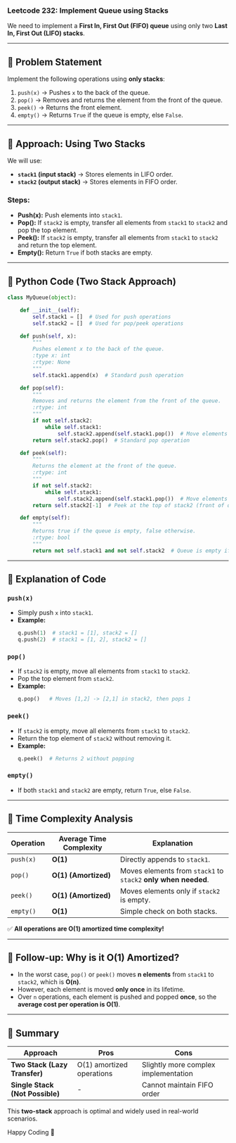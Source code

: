 ### **Leetcode 232: Implement Queue using Stacks**  
We need to implement a **First In, First Out (FIFO) queue** using only two **Last In, First Out (LIFO) stacks**.

---

## **🔹 Problem Statement**
Implement the following operations using **only stacks**:
1. `push(x)` → Pushes `x` to the back of the queue.
2. `pop()` → Removes and returns the element from the front of the queue.
3. `peek()` → Returns the front element.
4. `empty()` → Returns `True` if the queue is empty, else `False`.

---

## **🔹 Approach: Using Two Stacks**
We will use:
- **`stack1` (input stack)** → Stores elements in LIFO order.
- **`stack2` (output stack)** → Stores elements in FIFO order.

### **Steps:**
- **Push(x):** Push elements into `stack1`.
- **Pop():** If `stack2` is empty, transfer all elements from `stack1` to `stack2` and pop the top element.
- **Peek():** If `stack2` is empty, transfer all elements from `stack1` to `stack2` and return the top element.
- **Empty():** Return `True` if both stacks are empty.

---

## **🔹 Python Code (Two Stack Approach)**
```python
class MyQueue(object):

    def __init__(self):
        self.stack1 = []  # Used for push operations
        self.stack2 = []  # Used for pop/peek operations

    def push(self, x):
        """
        Pushes element x to the back of the queue.
        :type x: int
        :rtype: None
        """
        self.stack1.append(x)  # Standard push operation

    def pop(self):
        """
        Removes and returns the element from the front of the queue.
        :rtype: int
        """
        if not self.stack2:
            while self.stack1:
                self.stack2.append(self.stack1.pop())  # Move elements from stack1 to stack2
        return self.stack2.pop()  # Standard pop operation

    def peek(self):
        """
        Returns the element at the front of the queue.
        :rtype: int
        """
        if not self.stack2:
            while self.stack1:
                self.stack2.append(self.stack1.pop())  # Move elements if stack2 is empty
        return self.stack2[-1]  # Peek at the top of stack2 (front of queue)

    def empty(self):
        """
        Returns true if the queue is empty, false otherwise.
        :rtype: bool
        """
        return not self.stack1 and not self.stack2  # Queue is empty if both stacks are empty

```

---

## **🔹 Explanation of Code**
### **`push(x)`**
- Simply push `x` into `stack1`.
- **Example:**  
  ```python
  q.push(1)  # stack1 = [1], stack2 = []
  q.push(2)  # stack1 = [1, 2], stack2 = []
  ```

### **`pop()`**
- If `stack2` is empty, move all elements from `stack1` to `stack2`.
- Pop the top element from `stack2`.
- **Example:**  
  ```python
  q.pop()   # Moves [1,2] -> [2,1] in stack2, then pops 1
  ```

### **`peek()`**
- If `stack2` is empty, move all elements from `stack1` to `stack2`.
- Return the top element of `stack2` without removing it.
- **Example:**  
  ```python
  q.peek()  # Returns 2 without popping
  ```

### **`empty()`**
- If both `stack1` and `stack2` are empty, return `True`, else `False`.

---

## **🔹 Time Complexity Analysis**
| Operation | Average Time Complexity | Explanation |
|-----------|------------------------|-------------|
| `push(x)` | **O(1)** | Directly appends to `stack1`. |
| `pop()` | **O(1) (Amortized)** | Moves elements from `stack1` to `stack2` **only when needed**. |
| `peek()` | **O(1) (Amortized)** | Moves elements only if `stack2` is empty. |
| `empty()` | **O(1)** | Simple check on both stacks. |

✅ **All operations are **O(1) amortized** time complexity!**

---

## **🔹 Follow-up: Why is it O(1) Amortized?**
- In the worst case, `pop()` or `peek()` moves **n elements** from `stack1` to `stack2`, which is **O(n)**.
- However, each element is moved **only once** in its lifetime.
- Over `n` operations, each element is pushed and popped **once**, so the **average cost per operation is O(1)**.

---

## **🔹 Summary**
| Approach | Pros | Cons |
|----------|------|------|
| **Two Stack (Lazy Transfer)** | O(1) amortized operations | Slightly more complex implementation |
| **Single Stack (Not Possible)** | - | Cannot maintain FIFO order |

This **two-stack** approach is optimal and widely used in real-world scenarios.

Happy Coding 🚀
